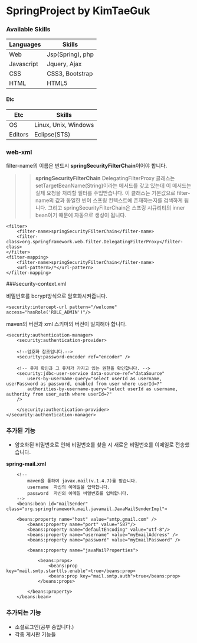 SpringProject by KimTaeGuk
===================

###  Available Skills
Languages             | Skills           |
----------------------|------------------|
Web                   | Jsp(Spring), php |
Javascript            | Jquery, Ajax     | 
CSS                   | CSS3, Bootstrap  |
HTML                  | HTML5            |

#### Etc
Etc                   | Skills               |
----------------------|----------------------|
OS                    | Linux, Unix, Windows |
Editors               | Eclipse(STS)         | 

### web-xml
filter-name의 이름은 반드시 **springSecurityFilterChain**이어야 합니다.

>>  **springSecurityFilterChain**
>DelegatingFilterProxy 클래스는 setTargetBeanName(String)이라는 메서드를 갖고 있는데 이 메서드는 실제 요청을 처리할 필터를 주입받습니다. 이 클래스는 기본값으로 filter-name의 값과 동일한 빈이 스프링 컨텍스트에 존재하는지를 검색하게 됩니다. 그리고 springSecurityFilterChain은 스프링 시큐리티의 inner bean이기 때문에 자동으로 생성이 됩니다.

    <filter>
        <filter-name>springSecurityFilterChain</filter-name>
	  	<filter-class>org.springframework.web.filter.DelegatingFilterProxy</filter-class>
	</filter>
	<filter-mapping>
	  	<filter-name>springSecurityFilterChain</filter-name>
	  	<url-pattern>/*</url-pattern>
	</filter-mapping>


###security-context.xml

비밀번호를 bcrypt방식으로 암호화시켜줍니다.

    <security:intercept-url pattern="/welcome" access="hasRole('ROLE_ADMIN')"/>	


maven의 버전과 xml 스키마의 버전이 일치해야 합니다.

    <security:authentication-manager>
        <security:authentication-provider>
 	    
	    <!--암호화 참조입니다.-->
	    <security:password-encoder ref="encoder" />
 				
 	    <!-- 유저 확인과 그 유저가 가지고 있는 권한을 확인합니다. --> 
 	    <security:jdbc-user-service data-source-ref="dataSource"
	        users-by-username-query="select userId as username, userPassword as password, enabled from user where userId=?"
	        authorities-by-username-query="select userId as username, authority from user_auth where userId=?"
	    />

        </security:authentication-provider>
    </security:authentication-manager>



### 추가된 기능
- 암호화된 비밀번호로 인해 비밀번호를 찾을 시 새로운 비밀번호를 이메일로 전송했습니다.

**spring-mail.xml**
```
    <!-- 
        maven을 통하여 javax.mail(v.1.4.7)를 받습니다.
        username  자신의 이메일을 입력합니다.
        password  자신의 이메일 비밀번호를 입력합니다.
    -->
    <beans:bean id="mailSender" class="org.springframework.mail.javamail.JavaMailSenderImpl">
        
	<beans:property name="host" value="smtp.gmail.com" />
        <beans:property name="port" value="587"/>
        <beans:property name="defaultEncoding" value="utf-8"/>
        <beans:property name="username" value="myEmailAddress" />
        <beans:property name="password" value="myEmailPassword" />
		
        <beans:property name="javaMailProperties">
	
            <beans:props>
                <beans:prop key="mail.smtp.starttls.enable">true</beans:prop>
                <beans:prop key="mail.smtp.auth">true</beans:prop>
            </beans:props>
	
        </beans:property>
    </beans:bean>
```

### 추가되는 기능
- 소셜로그인(공부 중입니다.)
- 각종 게시판 기능들

